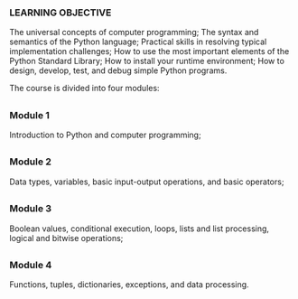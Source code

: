 ### LEARNING OBJECTIVE

The universal concepts of computer programming;
The syntax and semantics of the Python language;
Practical skills in resolving typical implementation challenges;
How to use the most important elements of the Python Standard Library;
How to install your runtime environment;
How to design, develop, test, and debug simple Python programs.
<br>
</h2>The course is divided into four modules:</h2>

## <h3>Module 1</h3>
Introduction to Python and computer programming;
## <h3>Module 2</h3>
Data types, variables, basic input-output operations, and basic operators;
## <h3>Module 3</h3>
Boolean values, conditional execution, loops, lists and list processing, logical and bitwise operations;
## <h3>Module 4</h3>
Functions, tuples, dictionaries, exceptions, and data processing.
